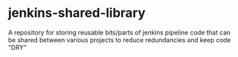 # jenkins-shared-library
A repository for storing reusable bits/parts of jenkins pipeline code that can be shared between various projects to reduce redundancies and keep code "DRY"
